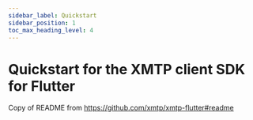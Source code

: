 ```yaml
---
sidebar_label: Quickstart
sidebar_position: 1
toc_max_heading_level: 4
---
```


# Quickstart for the XMTP client SDK for Flutter

Copy of README from https://github.com/xmtp/xmtp-flutter#readme
